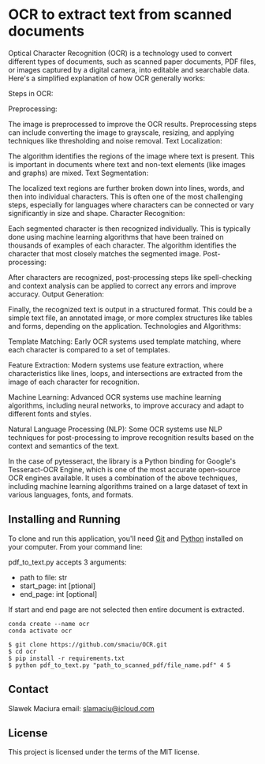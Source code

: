 # OCR to extract text from scanned documents

Optical Character Recognition (OCR) is a technology used to convert different types of documents, such as scanned paper documents, PDF files, or images captured by a digital camera, into editable and searchable data. Here's a simplified explanation of how OCR generally works:

Steps in OCR:

Preprocessing:

The image is preprocessed to improve the OCR results. Preprocessing steps can include converting the image to grayscale, resizing, and applying techniques like thresholding and noise removal.
Text Localization:

The algorithm identifies the regions of the image where text is present. This is important in documents where text and non-text elements (like images and graphs) are mixed.
Text Segmentation:

The localized text regions are further broken down into lines, words, and then into individual characters. This is often one of the most challenging steps, especially for languages where characters can be connected or vary significantly in size and shape.
Character Recognition:

Each segmented character is then recognized individually. This is typically done using machine learning algorithms that have been trained on thousands of examples of each character. The algorithm identifies the character that most closely matches the segmented image.
Post-processing:

After characters are recognized, post-processing steps like spell-checking and context analysis can be applied to correct any errors and improve accuracy.
Output Generation:

Finally, the recognized text is output in a structured format. This could be a simple text file, an annotated image, or more complex structures like tables and forms, depending on the application.
Technologies and Algorithms:

Template Matching: Early OCR systems used template matching, where each character is compared to a set of templates.

Feature Extraction: Modern systems use feature extraction, where characteristics like lines, loops, and intersections are extracted from the image of each character for recognition.

Machine Learning: Advanced OCR systems use machine learning algorithms, including neural networks, to improve accuracy and adapt to different fonts and styles.

Natural Language Processing (NLP): Some OCR systems use NLP techniques for post-processing to improve recognition results based on the context and semantics of the text.

In the case of pytesseract, the library is a Python binding for Google's Tesseract-OCR Engine, which is one of the most accurate open-source OCR engines available. It uses a combination of the above techniques, including machine learning algorithms trained on a large dataset of text in various languages, fonts, and formats.

## Installing and Running

To clone and run this application, you'll need [Git](https://git-scm.com) and [Python](https://www.python.org/downloads/) installed on your computer. From your command line:

pdf_to_text.py accepts 3 arguments: 
- path to file: str
- start_page: int [ptional]
- end_page: int [optional]

If start and end page are not selected then entire document is extracted.

```
conda create --name ocr
conda activate ocr

$ git clone https://github.com/smaciu/OCR.git
$ cd ocr
$ pip install -r requirements.txt
$ python pdf_to_text.py "path_to_scanned_pdf/file_name.pdf" 4 5

```

## Contact

Slawek Maciura 
email: slamaciu@icloud.com

## License

This project is licensed under the terms of the MIT license.
